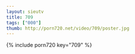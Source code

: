 ```yaml
--- 
layout: sieutv
title: 709
tags: ["000"]
thumb: http://porn720.net/video/709/poster.jpg
---
```

{% include porn720 key="709" %} 
